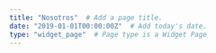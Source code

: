 ```yaml
---
title: "Nosotros"  # Add a page title.
date: "2019-01-01T00:00:00Z"  # Add today's date.
type: "widget_page"  # Page type is a Widget Page
---
```


